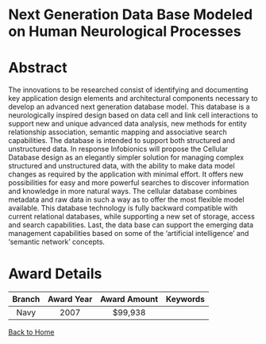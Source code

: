 
Next Generation Data Base Modeled on Human Neurological Processes
=================================================================

# Abstract


The innovations to be researched consist of identifying and documenting key application design elements and architectural components necessary to develop an advanced next generation database model. This database is a neurologically inspired design based on data cell and link cell interactions to support new and unique advanced data analysis, new methods for entity relationship association, semantic mapping and associative search capabilities. The database is intended to support both structured and unstructured data. In response Infobionics will propose the Cellular Database design as an elegantly simpler solution for managing complex structured and unstructured data, with the ability to make data model changes as required by the application with minimal effort. It offers new possibilities for easy and more powerful searches to discover information and knowledge in more natural ways. The cellular database combines metadata and raw data in such a way as to offer the most flexible model available. This database technology is fully backward compatible with current relational databases, while supporting a new set of storage, access and search capabilities. Last, the data base can support the emerging data management capabilities based on some of the ‘artificial intelligence’ and ‘semantic network’ concepts.  

# Award Details

|Branch|Award Year|Award Amount|Keywords|
| :---: | :---: | :---: | :---: |
|Navy|2007|$99,938||
  
  


[Back to Home](https://github.com/chrischow/dod_sbir_awards/Reports/DJ/#1874)